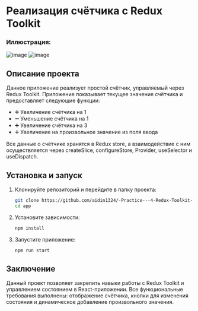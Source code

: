 # Реализация счётчика с Redux Toolkit
### Иллюстрация:
![image](https://github.com/user-attachments/assets/9ffc4daa-855e-4e27-86c0-e9575d831514)
![image](https://github.com/user-attachments/assets/752085ff-4203-4e64-8607-6050138ec096)

## Описание проекта
Данное приложение реализует простой счётчик, управляемый через Redux Toolkit. Приложение показывает текущее значение счётчика и предоставляет следующие функции:
- ➕ Увеличение счётчика на 1
- ➖ Уменьшение счётчика на 1
- ➕ Увеличение счётчика на 3
- ➕ Увеличение на произвольное значение из поля ввода

Все данные о счётчике хранятся в Redux store, а взаимодействие с ним осуществляется через createSlice, configureStore, Provider, useSelector и useDispatch.

## Установка и запуск

1. Клонируйте репозиторий и перейдите в папку проекта:
     ```bash
     git clone https://github.com/aidin1324/-Practice---4-Redux-Toolkit-Counter.git
     cd app
     ```

2. Установите зависимости:
     ```bash
     npm install
     ```

3. Запустите приложение:
     ```bash
     npm run start
     ```

## Заключение
Данный проект позволяет закрепить навыки работы с Redux Toolkit и управлением состоянием в React-приложении. Все функциональные требования выполнены: отображение счётчика, кнопки для изменения состояния и динамическое добавление произвольного значения.
